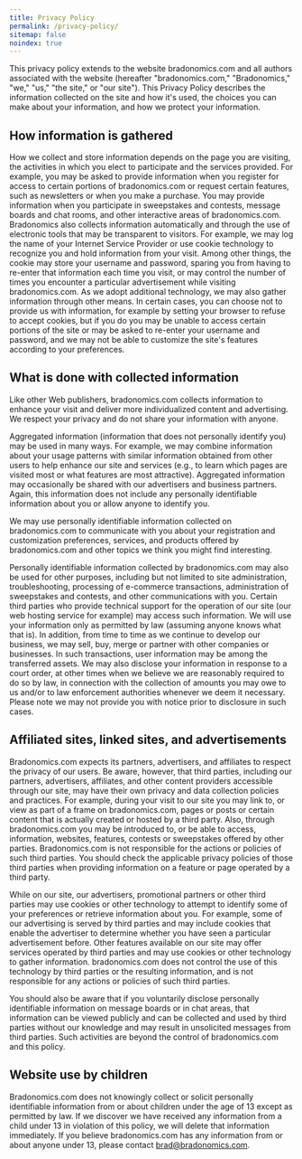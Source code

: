```yaml
---
title: Privacy Policy
permalink: /privacy-policy/
sitemap: false
noindex: true
---
```


This privacy policy extends to the website bradonomics.com and all authors associated with the website (hereafter "bradonomics.com," "Bradonomics," "we," "us," "the site," or "our site"). This Privacy Policy describes the information collected on the site and how it's used, the choices you can make about your information, and how we protect your information.

## How information is gathered

How we collect and store information depends on the page you are visiting, the activities in which you elect to participate and the services provided. For example, you may be asked to provide information when you register for access to certain portions of bradonomics.com or request certain features, such as newsletters or when you make a purchase. You may provide information when you participate in sweepstakes and contests, message boards and chat rooms, and other interactive areas of bradonomics.com. Bradonomics also collects information automatically and through the use of electronic tools that may be transparent to visitors. For example, we may log the name of your Internet Service Provider or use cookie technology to recognize you and hold information from your visit. Among other things, the cookie may store your username and password, sparing you from having to re-enter that information each time you visit, or may control the number of times you encounter a particular advertisement while visiting bradonomics.com. As we adopt additional technology, we may also gather information through other means. In certain cases, you can choose not to provide us with information, for example by setting your browser to refuse to accept cookies, but if you do you may be unable to access certain portions of the site or may be asked to re-enter your username and password, and we may not be able to customize the site's features according to your preferences.

## What is done with collected information

Like other Web publishers, bradonomics.com collects information to enhance your visit and deliver more individualized content and advertising. We respect your privacy and do not share your information with anyone.

Aggregated information (information that does not personally identify you) may be used in many ways. For example, we may combine information about your usage patterns with similar information obtained from other users to help enhance our site and services (e.g., to learn which pages are visited most or what features are most attractive). Aggregated information may occasionally be shared with our advertisers and business partners. Again, this information does not include any personally identifiable information about you or allow anyone to identify you.

We may use personally identifiable information collected on bradonomics.com to communicate with you about your registration and customization preferences, services, and products offered by bradonomics.com and other topics we think you might find interesting.

Personally identifiable information collected by bradonomics.com may also be used for other purposes, including but not limited to site administration, troubleshooting, processing of e-commerce transactions, administration of sweepstakes and contests, and other communications with you. Certain third parties who provide technical support for the operation of our site (our web hosting service for example) may access such information. We will use your information only as permitted by law (assuming anyone knows what that is). In addition, from time to time as we continue to develop our business, we may sell, buy, merge or partner with other companies or businesses. In such transactions, user information may be among the transferred assets. We may also disclose your information in response to a court order, at other times when we believe we are reasonably required to do so by law, in connection with the collection of amounts you may owe to us and/or to law enforcement authorities whenever we deem it necessary. Please note we may not provide you with notice prior to disclosure in such cases.

## Affiliated sites, linked sites, and advertisements

Bradonomics.com expects its partners, advertisers, and affiliates to respect the privacy of our users. Be aware, however, that third parties, including our partners, advertisers, affiliates, and other content providers accessible through our site, may have their own privacy and data collection policies and practices. For example, during your visit to our site you may link to, or view as part of a frame on bradonomics.com, pages or posts or certain content that is actually created or hosted by a third party. Also, through bradonomics.com you may be introduced to, or be able to access, information, websites, features, contests or sweepstakes offered by other parties. Bradonomics.com is not responsible for the actions or policies of such third parties. You should check the applicable privacy policies of those third parties when providing information on a feature or page operated by a third party.

While on our site, our advertisers, promotional partners or other third parties may use cookies or other technology to attempt to identify some of your preferences or retrieve information about you. For example, some of our advertising is served by third parties and may include cookies that enable the advertiser to determine whether you have seen a particular advertisement before. Other features available on our site may offer services operated by third parties and may use cookies or other technology to gather information. bradonomics.com does not control the use of this technology by third parties or the resulting information, and is not responsible for any actions or policies of such third parties.

You should also be aware that if you voluntarily disclose personally identifiable information on message boards or in chat areas, that information can be viewed publicly and can be collected and used by third parties without our knowledge and may result in unsolicited messages from third parties. Such activities are beyond the control of bradonomics.com and this policy.

## Website use by children

Bradonomics.com does not knowingly collect or solicit personally identifiable information from or about children under the age of 13 except as permitted by law. If we discover we have received any information from a child under 13 in violation of this policy, we will delete that information immediately. If you believe bradonomics.com has any information from or about anyone under 13, please contact brad@bradonomics.com.
